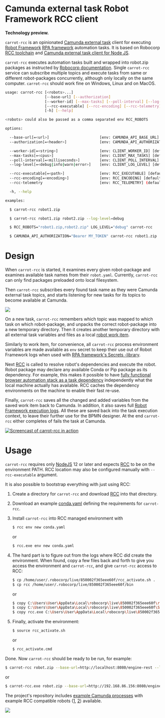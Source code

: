 Camunda external task Robot Framework RCC client
================================================

**Technology preview.**

`carrot-rcc` is an opinionated [Camunda external task](https://docs.camunda.org/manual/latest/user-guide/process-engine/external-tasks/) client for executing [Robot Framework](https://robotframework.org/rpa/) [RPA framework](https://rpaframework.org/) automation tasks. It is based on Robocorp [RCC toolchain](https://robocorp.com/docs/rcc/overview) and [Camunda external task client for Node JS](https://github.com/camunda/camunda-external-task-client-js).

`carrot-rcc` executes automation tasks built and wrapped into robot.zip packages as instructed by [Robocorp documentation](https://robocorp.com/docs/). Single `carrot-rcc` service can subscribe multiple topics and execute tasks from same or different robot-packages concurrently, although only locally on the same computer. `carrot-rcc` should work fine on Windows, Linux and on MacOS.

```bash
usage: carrot-rcc [<robots>...]
                  [--base-url] [--authorization]
                  [--worker-id] [--max-tasks] [--poll-interval] [--log-level]
                  [--rcc-executable] [--rcc-encoding] [--rcc-telemetry]
                  [-h] [--help]

<robots> could also be passed as a comma separated env RCC_ROBOTS

options:

  --base-url[=<url>]                       [env: CAMUNDA_API_BASE_URL] [default: http://localhost:8080/engine-rest]
  --authorization[=<header>]               [env: CAMUNDA_API_AUTHORIZATION] [example: Basic ZGVtbzpkZW1v]

  --worker-id[=<string>]                   [env: CLIENT_WORKER_ID] [default: carrot-rcc]
  --max-tasks[=<cpus>]                     [env: CLIENT_MAX_TASKS] [default: [cpu count]]
  --poll-interval[=<milliseconds>]         [env: CLIENT_POLL_INTERVAL] [default: 10000]
  --log-level[=<debug|info|warn|error>]    [env: CLIENT_LOG_LEVEL] [default: info]

  --rcc-executable[=<path>]                [env: RCC_EXECUTABLE] [default: rcc]
  --rcc-encoding[=<encoding>]              [env: RCC_ENCODING] [default: utf-8]
  --rcc-telemetry                          [env: RCC_TELEMETRY] (default: do not track)

  -h, --help

examples:

  $ carrot-rcc robot1.zip

  $ carrot-rcc robot1.zip robot2.zip --log-level=debug

  $ RCC_ROBOTS="robot1.zip,robot2.zip" LOG_LEVEL="debug" carrot-rcc

  $ CAMUNDA_API_AUTHORIZATION="Bearer MY_TOKEN" carrot-rcc robot1.zip
```

Design
======

When `carrot-rcc` is started, it examines every given robot-package and examines available task names from their `robot.yaml`. Currently, `carrot-rcc` can only find packages preloaded onto local filesystem.

Then `carrot-rcc` subscribes every found task name as they were Camunda external task topics, and starts listening for new tasks for its topics to become available at Camunda.

[![](https://mermaid.ink/img/eyJjb2RlIjoic2VxdWVuY2VEaWFncmFtXG4gICAgcGFydGljaXBhbnQgQ2FtdW5kYVxuICAgIHBhcnRpY2lwYW50IENhcnJvdFxuICAgIHBhcnRpY2lwYW50IFJDQ1xuICAgIHBhcnRpY2lwYW50IFJvYm90XG4gICAgUGFydGljaXBhbnQgV29yayBpdGVtXG5cbiAgICBDYXJyb3QtPj5DYW11bmRhOiBGZXRjaCBhbmQgbG9ja1xuICAgIGxvb3BcbiAgICBDYW11bmRhLT4-K0NhcnJvdDogVGFza1xuICAgIHBhclxuICAgIENhcnJvdC0-PitSQ0M6IFVucGFjayByb2JvdFxuICAgIFJDQy0tPj4tQ2Fycm90OiBbZXhpdCBjb2RlXVxuICAgIENhcnJvdC0-PitXb3JrIGl0ZW06IENyZWF0ZSB3b3JrIGl0ZW1cbiAgICBDYXJyb3QtPj4rUkNDOiBSdW4gcm9ib3RcbiAgICBOb3RlIG92ZXIgUkNDOiBTZXR1cCBlbnZpcm9ubWVudFxuICAgIFJDQy0-PitSb2JvdDogUnVuIHJvYm90XG4gICAgUm9ib3QtPj5Xb3JrIGl0ZW06IExvYWQgd29yayBpdGVtXG4gICAgV29yayBpdGVtLS0-PlJvYm90OiBbd29yayBpdGVtXVxuICAgIE5vdGUgb3ZlciBSb2JvdDogQXV0b21hdGlvblxuICAgIFJvYm90LT4-V29yayBpdGVtOiBTYXZlIHdvcmsgaXRlbVxuICAgIFJvYm90LS0-Pi1SQ0M6IFtleGl0IGNvZGVdXG4gICAgTm90ZSBvdmVyIFJDQzogVGVhcmRvd24gZW52aXJvbm1lbnRcbiAgICBSQ0MtLT4-LUNhcnJvdDogW2V4aXQgY29kZV1cbiAgICBhbmRcbiAgICBsb29wXG4gICAgQ2Fycm90LS0-PkNhbXVuZGE6IEV4dGVuZCBsb2NrXG4gICAgZW5kXG4gICAgZW5kXG4gICAgQ2Fycm90LT4-V29yayBpdGVtOiBMb2FkIHdvcmsgaXRlbVxuICAgIFdvcmsgaXRlbS0tPj4tQ2Fycm90OiBbd29yayBpdGVtXVxuICAgIENhcnJvdC0tPj5DYW11bmRhOiBVcGRhdGUgdmFyaWFibGVzXG4gICAgYWx0XG4gICAgQ2Fycm90LS0-PkNhbXVuZGE6IENvbXBsZXRlIHRhc2tcbiAgICBlbHNlXG4gICAgQ2Fycm90LS0-Pi1DYW11bmRhOiBIYW5kbGUgZmFpbHVyZVxuICAgIGVuZFxuICAgIGVuZFxuIiwibWVybWFpZCI6eyJ0aGVtZSI6ImRlZmF1bHQifSwidXBkYXRlRWRpdG9yIjpmYWxzZSwiYXV0b1N5bmMiOnRydWUsInVwZGF0ZURpYWdyYW0iOmZhbHNlfQ)](https://mermaid-js.github.io/mermaid-live-editor/edit##eyJjb2RlIjoic2VxdWVuY2VEaWFncmFtXG4gICAgcGFydGljaXBhbnQgQ2FtdW5kYVxuICAgIHBhcnRpY2lwYW50IENhcnJvdFxuICAgIHBhcnRpY2lwYW50IFJDQ1xuICAgIHBhcnRpY2lwYW50IFJvYm90XG4gICAgUGFydGljaXBhbnQgV29yayBpdGVtXG5cbiAgICBDYXJyb3QtPj5DYW11bmRhOiBGZXRjaCBhbmQgbG9ja1xuICAgIGxvb3BcbiAgICBDYW11bmRhLT4-K0NhcnJvdDogVGFza1xuICAgIHBhclxuICAgIENhcnJvdC0-PitSQ0M6IFVucGFjayByb2JvdFxuICAgIFJDQy0tPj4tQ2Fycm90OiBbZXhpdCBjb2RlXVxuICAgIENhcnJvdC0-PitXb3JrIGl0ZW06IENyZWF0ZSB3b3JrIGl0ZW1cbiAgICBDYXJyb3QtPj4rUkNDOiBSdW4gcm9ib3RcbiAgICBOb3RlIG92ZXIgUkNDOiBTZXR1cCBlbnZpcm9ubWVudFxuICAgIFJDQy0-PitSb2JvdDogUnVuIHJvYm90XG4gICAgUm9ib3QtPj5Xb3JrIGl0ZW06IExvYWQgd29yayBpdGVtXG4gICAgV29yayBpdGVtLS0-PlJvYm90OiBbd29yayBpdGVtXVxuICAgIE5vdGUgb3ZlciBSb2JvdDogQXV0b21hdGlvXG4gICAgUm9ib3QtPj5Xb3JrIGl0ZW06IFNhdmUgd29yayBpdGVtXG4gICAgUm9ib3QtLT4-LVJDQzogW2V4aXQgY29kZV1cbiAgICBOb3RlIG92ZXIgUkNDOiBUZWFyZG93biBlbnZpcm9ubWVudFxuICAgIFJDQy0tPj4tQ2Fycm90OiBbZXhpdCBjb2RlXVxuICAgIGFuZFxuICAgIGxvb3BcbiAgICBDYXJyb3QtLT4-Q2FtdW5kYTogRXh0ZW5kIGxvY2tcbiAgICBlbmRcbiAgICBlbmRcbiAgICBDYXJyb3QtPj5Xb3JrIGl0ZW06IExvYWQgd29yayBpdGVtXG4gICAgV29yayBpdGVtLS0-Pi1DYXJyb3Q6IFt3b3JrIGl0ZW1dXG4gICAgQ2Fycm90LS0-PkNhbXVuZGE6IFVwZGF0ZSB2YXJpYWJsZXNcbiAgICBhbHRcbiAgICBDYXJyb3QtLT4-Q2FtdW5kYTogQ29tcGxldGUgdGFza1xuICAgIGVsc2VcbiAgICBDYXJyb3QtLT4-LUNhbXVuZGE6IEhhbmRsZSBmYWlsdXJlXG4gICAgZW5kXG4gICAgZW5kXG4iLCJtZXJtYWlkIjoie1xuICBcInRoZW1lXCI6IFwiZGVmYXVsdFwiXG59IiwidXBkYXRlRWRpdG9yIjpmYWxzZSwiYXV0b1N5bmMiOnRydWUsInVwZGF0ZURpYWdyYW0iOmZhbHNlfQ)

On a new task, `carrot-rcc` remembers which topic was mapped to which task on which robot-package, and unpacks the correct robot-package into a new temporary directory. Then it creates another temporary directory with all external task variables and files as a local [robot work item](https://robocorp.com/docs/libraries/rpa-framework/rpa-robocloud-items).

Similarly to work item, for convenience, all `carrot-rcc` process environment variables are made available as `env` secret to keep their use out of Robot Framework logs when used with [RPA framework's Secrets -library](https://robocorp.com/docs/libraries/rpa-framework/rpa-robocloud-secrets).

Next [RCC](https://robocorp.com/docs/rcc/overview) is called to resolve robot's dependencies and execute the robot. Robot package may declare any available Conda or Pip package as its dependency. For example, this makes it possible to have [fully functional browser automation stack as a task dependency](https://github.com/datakurre/carrot-rcc/blob/main/xkcd-bot/conda.yaml) independently what the local machine actually has available. RCC caches the dependency environments on the machine to enable their fast re-use.

Finally, `carrot-rcc` saves all the changed and added variables from the saved work item back to Camunda. In addition, it also saves full [Robot Framework execution logs](https://robotframework.org/robotframework/latest/RobotFrameworkUserGuide.html#log-file). All these are saved back into the task execution context, to leave their further use for the BPMN designer. At the end `carrot-rcc` either completes of fails the task at Camunda.

[![Screencast of carrot-rcc in action](https://github.com/datakurre/carrot-rcc/raw/main/example-process.gif)](https://github.com/datakurre/carrot-rcc/raw/main/example-process.gif)


Usage
=====

`carrot-rcc` requires only [NodeJS](https://nodejs.org/en/) 12 or later and expects [RCC](https://downloads.robocorp.com/rcc/releases/index.html) to be on the environment PATH. RCC location may also be configured manually with ``--rcc-executable`` argument.

It is also possible to bootstrap everything with just using RCC:

1. Create a directory for `carrot-rcc` and download [RCC](https://downloads.robocorp.com/rcc/releases/index.html) into that directory.

2. Download an example [conda.yaml](https://raw.githubusercontent.com/datakurre/carrot-rcc/main/conda.yaml) defining the requirements for `carrot-rcc`.

3. Install `carrot-rcc` into RCC managed environment with

   ```bash
   $ rcc env new conda.yaml
   ```
   or
   ```bash
   $ rcc.exe env new conda.yaml
   ```

4. The hard part is to figure out from the logs where RCC did create the environment. When found, copy a few files back and forth to give you access the environment and `carrot-rcc`, and give `carrot-rcc` access to RCC:

   ```bash
   $ cp /home/user/.robocorp/live/850002f365eee60f/rcc_activate.sh .
   $ cp rcc /home/user/.robocorp/live/850002f365eee60f/bin
   ```
   or
   ```bash
   $ copy C:\Users\User\AppData\Local\robocorp\live\850002f365eee60f\rcc_activate.cmd .
   $ copy C:\Users\User\AppData\Local\robocorp\live\850002f365eee60f\Scripts\carrot-rcc.exe .
   $ copy rcc.exe C:\Users\User\AppData\Local\robocorp\live\850002f365eee60f
   ```

5. Finally, activate the environment:

   ```bash
   $ source rcc_activate.sh
   ```
   or
   ```bash
   $ rcc_activate.cmd
   ```

Done. Now `carrot-rcc` should be ready to be run, for example:

```bash
$ carrot-rcc robot.zip --base-url=http://localhost:8080/engine-rest --log-level=debug
```
or
```bash
$ carrot-rcc.exe robot.zip --base-url=http://192.168.86.156:8080/engine-rest --log-level=debug
```

The project's repository includes [example Camunda processes](https://github.com/datakurre/carrot-rcc/tree/main/camunda/deployment) with example RCC compatible robots ([1](https://github.com/datakurre/carrot-rcc/blob/main/xkcd-bot/robot.zip?raw=true), [2](https://github.com/datakurre/carrot-rcc/blob/main/fleamarket-bot/robot.zip?raw=true)) available.

![](https://github.com/datakurre/carrot-rcc/raw/main/example-process.png)
